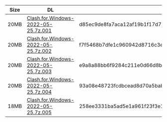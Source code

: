 |    Size   |     DL  | sha512sum |
|  ---  |  ---  |  ---  |
| 20MB | [Clash.for.Windows-2022-05-25.7z.001](https://cdn.jsdelivr.net/gh/appleians/cfw_m1@main/Clash.for.Windows-2022-05-25.7z.001) | d85ec9de8fa7aca12af19b1f17d75de5839f0f3909b681a7404ee76f11263e313a16944bf0973188722afbef2ce3f6848bb7bc593506e1b3fa34631310aff54b |
| 20MB | [Clash.for.Windows-2022-05-25.7z.002](https://cdn.jsdelivr.net/gh/appleians/cfw_m1@main/Clash.for.Windows-2022-05-25.7z.002) | f7f5468b7dfe1c960942d8716c3e54b2d690f424c6376fca6b8d42fc3567b87ff101d85585635f1795433bcd5af922110f6363effe6c4c2a54187636387072f7 |
| 20MB | [Clash.for.Windows-2022-05-25.7z.003](https://cdn.jsdelivr.net/gh/appleians/cfw_m1@main/Clash.for.Windows-2022-05-25.7z.003) | e9a8a88bb6f9284c211e0d66d8b19122d5738bcc3f7c6ebcdcf0ccc371f41750b05a02a73e8cac144be34bd3e675ec405eae6816247ec744e52f18c89598487c |
| 20MB | [Clash.for.Windows-2022-05-25.7z.004](https://cdn.jsdelivr.net/gh/appleians/cfw_m1@main/Clash.for.Windows-2022-05-25.7z.004) | 93a08e48723fcdbcead8d70a5bab348cc72287d4571480b6dbc8f668d3760b8906b9ac1575822292e3ea99996b5c77e21f51fbcf93a62e2c8bba65b7d7fa801c |
| 18MB | [Clash.for.Windows-2022-05-25.7z.005](https://cdn.jsdelivr.net/gh/appleians/cfw_m1@main/Clash.for.Windows-2022-05-25.7z.005) | 258ee3331ba5ad5e1a961f23f3e123776c012309d59e8de0c39a473304222a25f74fa018f8ea9030a268252aa1d637d3ba8aa386f67e6c124745378b3ac6e526 |
